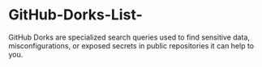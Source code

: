 # GitHub-Dorks-List-
GitHub Dorks are specialized search queries used to find sensitive data, misconfigurations, or exposed secrets in public repositories it can help to you.


